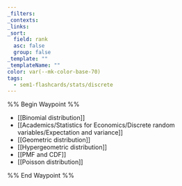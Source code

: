 ```yaml
---
_filters: 
_contexts: 
_links: 
_sort:
  field: rank
  asc: false
  group: false
_template: ""
_templateName: ""
color: var(--mk-color-base-70)
tags:
  - sem1-flashcards/stats/discrete
---
```

%% Begin Waypoint %%
- [[Binomial distribution]]
- [[Academics/Statistics for Economics/Discrete random variables/Expectation and variance]]
- [[Geometric distribution]]
- [[Hypergeometric distribution]]
- [[PMF and CDF]]
- [[Poisson distribution]]

%% End Waypoint %%
